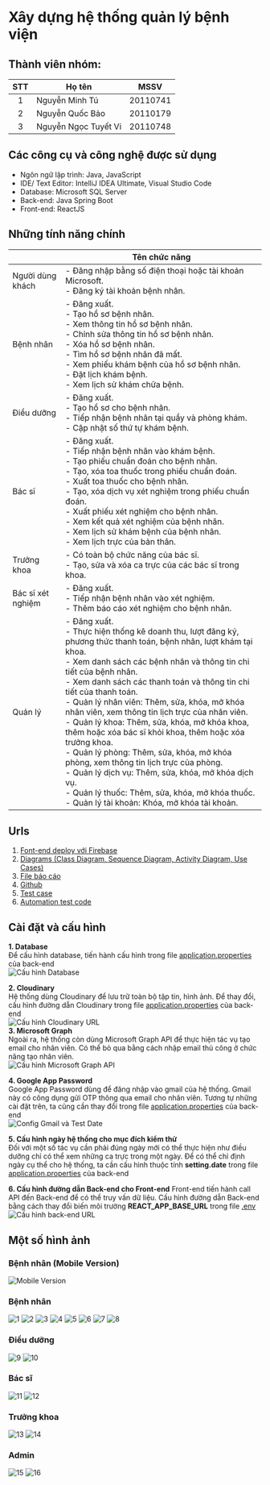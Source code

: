 # Xây dựng hệ thống quản lý bệnh viện

## Thành viên nhóm:

| STT | Họ tên               |   MSSV   |
| :-: | -------------------- | :------: |
|  1  | Nguyễn Minh Tú       | 20110741 |
|  2  | Nguyễn Quốc Bảo      | 20110179 |
|  3  | Nguyễn Ngọc Tuyết Vi | 20110748 |

## Các công cụ và công nghệ được sử dụng

- Ngôn ngữ lập trình: Java, JavaScript
- IDE/ Text Editor: IntelliJ IDEA Ultimate, Visual Studio Code
- Database: Microsoft SQL Server
- Back-end: Java Spring Boot
- Front-end: ReactJS

## Những tính năng chính

|                   | Tên chức năng                                                                                                                                                                                                                                                                                                                                                                                                                                                                                                                                                                                                                                                                                                                                            |
| ----------------- | -------------------------------------------------------------------------------------------------------------------------------------------------------------------------------------------------------------------------------------------------------------------------------------------------------------------------------------------------------------------------------------------------------------------------------------------------------------------------------------------------------------------------------------------------------------------------------------------------------------------------------------------------------------------------------------------------------------------------------------------------------- |
| Người dùng khách  | - Đăng nhập bằng số điện thoại hoặc tài khoản Microsoft. <br> - Đăng ký tài khoản bệnh nhân.                                                                                                                                                                                                                                                                                                                                                                                                                                                                                                                                                                                                                                                             |
| Bệnh nhân         | - Đăng xuất. <br> - Tạo hồ sơ bệnh nhân. <br> - Xem thông tin hồ sơ bệnh nhân. <br> - Chỉnh sửa thông tin hồ sơ bệnh nhân. <br> - Xóa hồ sơ bệnh nhân. <br> - Tìm hồ sơ bệnh nhân đã mất. <br> - Xem phiếu khám bệnh của hồ sơ bệnh nhân. <br> - Đặt lịch khám bệnh. <br> - Xem lịch sử khám chữa bệnh.                                                                                                                                                                                                                                                                                                                                                                                                                                                  |
| Điều dưỡng        | - Đăng xuất. <br> - Tạo hồ sơ cho bệnh nhân. <br> - Tiếp nhận bệnh nhân tại quầy và phòng khám. <br> - Cập nhật số thứ tự khám bệnh.                                                                                                                                                                                                                                                                                                                                                                                                                                                                                                                                                                                                                     |
| Bác sĩ            | - Đăng xuất. <br> - Tiếp nhận bệnh nhân vào khám bệnh. <br> - Tạo phiếu chuẩn đoán cho bệnh nhân. <br> - Tạo, xóa toa thuốc trong phiếu chuẩn đoán. <br> - Xuất toa thuốc cho bệnh nhân. <br> - Tạo, xóa dịch vụ xét nghiệm trong phiếu chuẩn đoán. <br> - Xuất phiếu xét nghiệm cho bệnh nhân. <br> - Xem kết quả xét nghiệm của bệnh nhân. <br> - Xem lịch sử khám bệnh của bệnh nhân. <br> - Xem lịch trực của bản thân.                                                                                                                                                                                                                                                                                                                              |
| Trưởng khoa       | - Có toàn bộ chức năng của bác sĩ. <br> - Tạo, sửa và xóa ca trực của các bác sĩ trong khoa.                                                                                                                                                                                                                                                                                                                                                                                                                                                                                                                                                                                                                                                             |
| Bác sĩ xét nghiệm | - Đăng xuất. <br> - Tiếp nhận bệnh nhân vào xét nghiệm. <br> - Thêm báo cáo xét nghiệm cho bệnh nhân.                                                                                                                                                                                                                                                                                                                                                                                                                                                                                                                                                                                                                                                    |
| Quản lý           | - Đăng xuất. <br> - Thực hiện thống kê doanh thu, lượt đăng ký, phương thức thanh toán, bệnh nhân, lượt khám tại khoa. <br> - Xem danh sách các bệnh nhân và thông tin chi tiết của bệnh nhân. <br> - Xem danh sách các thanh toán và thông tin chi tiết của thanh toán. <br> - Quản lý nhân viên: Thêm, sửa, khóa, mở khóa nhân viên, xem thông tin lịch trực của nhân viên. <br> - Quản lý khoa: Thêm, sửa, khóa, mở khóa khoa, thêm hoặc xóa bác sĩ khỏi khoa, thêm hoặc xóa trưởng khoa. <br> - Quản lý phòng: Thêm, sửa, khóa, mở khóa phòng, xem thông tin lịch trực của phòng. <br> - Quản lý dịch vụ: Thêm, sửa, khóa, mở khóa dịch vụ. <br> - Quản lý thuốc: Thêm, sửa, khóa, mở khóa thuốc. <br> - Quản lý tài khoản: Khóa, mở khóa tài khoản. |

## Urls

1. [Font-end deploy với Firebase]()
2. [Diagrams (Class Diagram, Sequence Diagram, Activity Diagram, Use Cases)](https://app.diagrams.net/#G1Wsjw0nT924APhNPSe_pyxop5M0Kck5tE)
3. [File báo cáo](https://minhtunguyen-my.sharepoint.com/:w:/g/personal/baobao_minhtunguyen_onmicrosoft_com/Ef6XF8Eh_D1DueTpRPFfSvYBSujaRHg_bLJmuiJ5qo5coQ?e=1XhIym)
4. [Github](https://github.com/MinhTuMTN/TheDuckHospital)
5. [Test case](https://minhtunguyen-my.sharepoint.com/:x:/g/personal/tuyetvi_minhtunguyen_onmicrosoft_com/Ebibym9lZ6FOo2lzRCIy3BEB-hj1H5nBzu9snPC3-TR8vQ?e=7nwyzc)
6. [Automation test code](https://github.com/MinhTuMTN/TheDuckHospital/tree/main/automation-test)

## Cài đặt và cấu hình

**1. Database**  
Để cấu hình database, tiến hành cấu hình trong file [application.properties](https://github.com/MinhTuMTN/TheDuckHospital/blob/main/TheDuckHospitalAPI/src/main/resources/application.properties) của back-end  
![Cấu hình Database](Images/config_database.png)

**2. Cloudinary**  
Hệ thống dùng Cloudinary để lưu trữ toàn bộ tập tin, hình ảnh. Để thay đổi, cấu hình đường dẫn Cloudinary trong file [application.properties](https://github.com/MinhTuMTN/TheDuckHospital/blob/main/TheDuckHospitalAPI/src/main/resources/application.properties) của back-end  
![Cấu hình Cloudinary URL](Images/config_cloudinary.png)  
**3. Microsoft Graph**  
Ngoài ra, hệ thống còn dùng Microsoft Graph API để thực hiện tác vụ tạo email cho nhân viên. Có thể bỏ qua bằng cách nhập email thủ công ở chức năng tạo nhân viên.  
![Cấu hình Microsoft Graph API](Images/config_MS_Graph.png)

**4. Google App Password**  
Google App Password dùng để đăng nhập vào gmail của hệ thống. Gmail này có công dụng gửi OTP thông qua email cho nhân viên. Tương tự những cài đặt trên, ta cũng cần thay đổi trong file [application.properties](https://github.com/MinhTuMTN/TheDuckHospital/blob/main/TheDuckHospitalAPI/src/main/resources/application.properties) của back-end  
![Config Gmail và Test Date](Images/config_gmail_and_date_test.png)

**5. Cấu hình ngày hệ thống cho mục đích kiểm thử**  
Đối với một số tác vụ cần phải đúng ngày mới có thể thực hiện như điều dưỡng chỉ có thể xem những ca trực trong một ngày. Để có thể chỉ định ngày cụ thể cho hệ thống, ta cần cấu hình thuộc tính **setting.date** trong file [application.properties](https://github.com/MinhTuMTN/TheDuckHospital/blob/main/TheDuckHospitalAPI/src/main/resources/application.properties) của back-end

**6. Cấu hình đường dẫn Back-end cho Front-end**
Front-end tiến hành call API đến Back-end để có thể truy vấn dữ liệu. Cấu hình đường dẫn Back-end bằng cách thay đổi biến môi trường **REACT_APP_BASE_URL** trong file [.env](https://github.com/MinhTuMTN/TheDuckHospital/blob/main/the-duck-hospital-ui/.env)  
![Cấu hình back-end URL](Images/config_backend_url.png)

## Một số hình ảnh

### Bệnh nhân (Mobile Version)

![Mobile Version](/Images/mobile.png)

### Bệnh nhân

![1](/Images/1.png)
![2](/Images/2.png)
![3](/Images/3.png)
![4](/Images/4.png)
![5](/Images/5.png)
![6](/Images/6.png)
![7](/Images/7.png)
![8](/Images/8.png)

### Điều dưỡng

![9](/Images/9.png)
![10](/Images/10.png)

### Bác sĩ

![11](/Images/11.png)
![12](/Images/12.png)

### Trưởng khoa

![13](/Images/13.png)
![14](/Images/14.png)

### Admin

![15](/Images/15.png)
![16](/Images/16.png)
